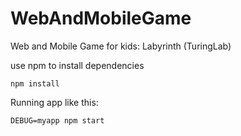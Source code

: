 # WebAndMobileGame
Web and Mobile Game for kids: Labyrinth (TuringLab)

use npm to install dependencies
```
npm install
```

Running app like this:
```
DEBUG=myapp npm start
```


